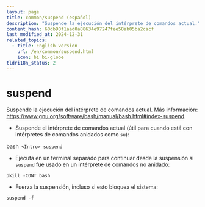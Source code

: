 ```yaml
---
layout: page
title: common/suspend (español)
description: "Suspende la ejecución del intérprete de comandos actual."
content_hash: 60db90f1aad0a88634e97247fee58ab05ba2cacf
last_modified_at: 2024-12-31
related_topics:
  - title: English version
    url: /en/common/suspend.html
    icon: bi bi-globe
tldri18n_status: 2
---
```

# suspend

Suspende la ejecución del intérprete de comandos actual.
Más información: <https://www.gnu.org/software/bash/manual/bash.html#index-suspend>.

- Suspende el intérprete de comandos actual (útil para cuando está con intérpretes de comandos anidados como `su`):

<span class="tldr-var badge badge-pill bg-dark-lm bg-white-dm text-white-lm text-dark-dm font-weight-bold">bash</span>` <Intro> suspend`

- Ejecuta en un terminal separado para continuar desde la suspensión si `suspend` fue usado en un intérprete de comandos no anidado:

`pkill -CONT bash`

- Fuerza la suspensión, incluso si esto bloquea el sistema:

`suspend -f`
